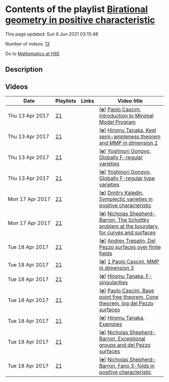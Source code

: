 # Contents of the playlist [Birational geometry in positive characteristic](https://www.youtube.com/playlist?list=PLq3E5oubNNoA04wsqXqMGqIv8VzCSBz_q)

This page updated: Sun 6 Jun 2021 03:15:48

Number of videos: [13](#videos)

Go to [Mathematics at HSE](../README.md)

## Description



## Videos

|Date|Playlists|Links|Video title|
|---|---|---|---|
| Thu&nbsp;13&nbsp;Apr&nbsp;2017 | [21](../playlists/21 "Birational geometry in positive characteristic") |  | [[**e**](https://studio.youtube.com/video/GQ5-0YCAxdk/edit "Edit")] [Paolo Cascini, Introduction to Minimal Model Program](https://www.youtube.com/watch?v=GQ5-0YCAxdk&list=PLq3E5oubNNoA04wsqXqMGqIv8VzCSBz_q) |
| Thu&nbsp;13&nbsp;Apr&nbsp;2017 | [21](../playlists/21 "Birational geometry in positive characteristic") |  | [[**e**](https://studio.youtube.com/video/p8Mnsmu0bQs/edit "Edit")] [Hiromu Tanaka, Keel semi-ampleness theorem and MMP in dimension 2](https://www.youtube.com/watch?v=p8Mnsmu0bQs&list=PLq3E5oubNNoA04wsqXqMGqIv8VzCSBz_q) |
| Thu&nbsp;13&nbsp;Apr&nbsp;2017 | [21](../playlists/21 "Birational geometry in positive characteristic") |  | [[**e**](https://studio.youtube.com/video/18jVVbE8CUY/edit "Edit")] [Yoshinori Gongyo, Globally F-regular varieties](https://www.youtube.com/watch?v=18jVVbE8CUY&list=PLq3E5oubNNoA04wsqXqMGqIv8VzCSBz_q) |
| Thu&nbsp;13&nbsp;Apr&nbsp;2017 | [21](../playlists/21 "Birational geometry in positive characteristic") |  | [[**e**](https://studio.youtube.com/video/RMDXWaeup00/edit "Edit")] [Yoshinori Gongyo, Globally F-regular type varieties](https://www.youtube.com/watch?v=RMDXWaeup00&list=PLq3E5oubNNoA04wsqXqMGqIv8VzCSBz_q) |
| Mon&nbsp;17&nbsp;Apr&nbsp;2017 | [21](../playlists/21 "Birational geometry in positive characteristic") |  | [[**e**](https://studio.youtube.com/video/lbO115b01TQ/edit "Edit")] [Dmitry Kaledin, Symplectic varieties in positive characteristic](https://www.youtube.com/watch?v=lbO115b01TQ&list=PLq3E5oubNNoA04wsqXqMGqIv8VzCSBz_q) |
| Mon&nbsp;17&nbsp;Apr&nbsp;2017 | [21](../playlists/21 "Birational geometry in positive characteristic") |  | [[**e**](https://studio.youtube.com/video/kvSkoLXmT1I/edit "Edit")] [Nicholas Shepherd-Barron, The Schottky problem at the boundary, for curves and surfaces](https://www.youtube.com/watch?v=kvSkoLXmT1I&list=PLq3E5oubNNoA04wsqXqMGqIv8VzCSBz_q) |
| Tue&nbsp;18&nbsp;Apr&nbsp;2017 | [21](../playlists/21 "Birational geometry in positive characteristic") |  | [[**e**](https://studio.youtube.com/video/gFkHolDoyOk/edit "Edit")] [Andrey Trepalin, Del Pezzo surfaces over finite fields](https://www.youtube.com/watch?v=gFkHolDoyOk&list=PLq3E5oubNNoA04wsqXqMGqIv8VzCSBz_q) |
| Tue&nbsp;18&nbsp;Apr&nbsp;2017 | [21](../playlists/21 "Birational geometry in positive characteristic") |  | [[**e**](https://studio.youtube.com/video/bEeMqNRIRew/edit "Edit")] [1 Paolo Cascini, MMP in dimension 3](https://www.youtube.com/watch?v=bEeMqNRIRew&list=PLq3E5oubNNoA04wsqXqMGqIv8VzCSBz_q) |
| Tue&nbsp;18&nbsp;Apr&nbsp;2017 | [21](../playlists/21 "Birational geometry in positive characteristic") |  | [[**e**](https://studio.youtube.com/video/O7KxSCCCWL4/edit "Edit")] [Hiromu Tanaka, F-singularities](https://www.youtube.com/watch?v=O7KxSCCCWL4&list=PLq3E5oubNNoA04wsqXqMGqIv8VzCSBz_q) |
| Tue&nbsp;18&nbsp;Apr&nbsp;2017 | [21](../playlists/21 "Birational geometry in positive characteristic") |  | [[**e**](https://studio.youtube.com/video/TovrL7g4wLg/edit "Edit")] [Paolo Cascini, Base point free theorem, Cone theorem, log del Pezzo surfaces](https://www.youtube.com/watch?v=TovrL7g4wLg&list=PLq3E5oubNNoA04wsqXqMGqIv8VzCSBz_q) |
| Tue&nbsp;18&nbsp;Apr&nbsp;2017 | [21](../playlists/21 "Birational geometry in positive characteristic") |  | [[**e**](https://studio.youtube.com/video/AItzPhbz2UM/edit "Edit")] [Hiromu Tanaka, Examples](https://www.youtube.com/watch?v=AItzPhbz2UM&list=PLq3E5oubNNoA04wsqXqMGqIv8VzCSBz_q) |
| Tue&nbsp;18&nbsp;Apr&nbsp;2017 | [21](../playlists/21 "Birational geometry in positive characteristic") |  | [[**e**](https://studio.youtube.com/video/lwhVYI8nQxk/edit "Edit")] [Nicholas Shepherd-Barron,  Exceptional groups and del Pezzo surfaces](https://www.youtube.com/watch?v=lwhVYI8nQxk&list=PLq3E5oubNNoA04wsqXqMGqIv8VzCSBz_q) |
| Tue&nbsp;18&nbsp;Apr&nbsp;2017 | [21](../playlists/21 "Birational geometry in positive characteristic") |  | [[**e**](https://studio.youtube.com/video/Pa0iFaF7Hm0/edit "Edit")] [Nicholas Shepherd-Barron,   Fano 3-folds in positive characteristic](https://www.youtube.com/watch?v=Pa0iFaF7Hm0&list=PLq3E5oubNNoA04wsqXqMGqIv8VzCSBz_q) |
